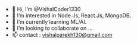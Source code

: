 - 👋 Hi, I’m @VishalCoder1330
- 👀 I’m interested in Node.Js, React.Js, MongoDB.
- 🌱 I’m currently learning ML/AI.
- 💞️ I’m looking to collaborate on ...
- 📫 contact : vishalparekh130@gmail.com
<!---
VishalCoder1330/VishalCoder1330 is a ✨ special ✨ repository because its `README.md` (this file) appears on your GitHub profile.
You can click the Preview link to take a look at your changes.
--->
